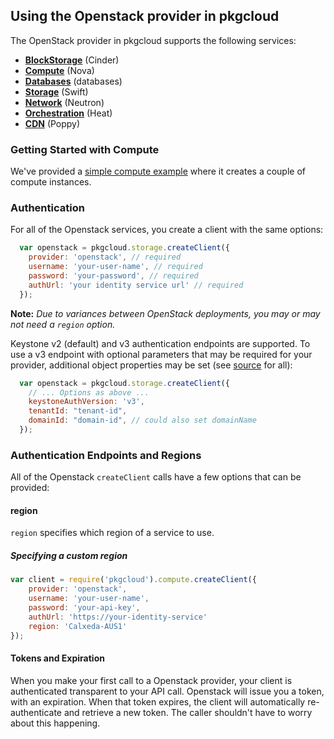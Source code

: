 ## Using the Openstack provider in pkgcloud

The OpenStack provider in pkgcloud supports the following services:

* [**BlockStorage**](blockstorage.md) (Cinder)
* [**Compute**](compute.md) (Nova)
* [**Databases**](databases.md) (databases)
* [**Storage**](storage.md) (Swift)
* [**Network**](network.md) (Neutron)
* [**Orchestration**](orchestration.md) (Heat)
* [**CDN**](cdn.md) (Poppy)

### Getting Started with Compute

We've provided a [simple compute example](getting-started-compute.md) where it creates a couple of compute instances.

### Authentication

For all of the Openstack services, you create a client with the same options:

```javascript
  var openstack = pkgcloud.storage.createClient({
    provider: 'openstack', // required
    username: 'your-user-name', // required
    password: 'your-password', // required
    authUrl: 'your identity service url' // required
  });
```

**Note:** *Due to variances between OpenStack deployments, you may or may not need a `region` option.*

Keystone v2 (default) and v3 authentication endpoints are supported. To use a v3 endpoint with optional
parameters that may be required for your provider, additional object properties may be set
(see [source](https://github.com/pkgcloud/pkgcloud/blob/bigfile-test/lib/pkgcloud/openstack/context/identity.js) for all):

```javascript
  var openstack = pkgcloud.storage.createClient({
    // ... Options as above ...
    keystoneAuthVersion: 'v3',
    tenantId: "tenant-id",
    domainId: "domain-id", // could also set domainName
  });
```

### Authentication Endpoints and Regions

All of the Openstack `createClient` calls have a few options that can be provided:

#### region

`region` specifies which region of a service to use.

##### Specifying a custom region

```Javascript
var client = require('pkgcloud').compute.createClient({
    provider: 'openstack',
    username: 'your-user-name',
    password: 'your-api-key',
    authUrl: 'https://your-identity-service'
    region: 'Calxeda-AUS1'
});
```

#### Tokens and Expiration

When you make your first call to a Openstack provider, your client is authenticated transparent to your API call. Openstack will issue you a token, with an expiration. When that token expires, the client will automatically re-authenticate and retrieve a new token. The caller shouldn't have to worry about this happening.

